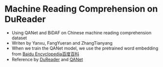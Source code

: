 # Machine Reading Comprehension on DuReader 

* Using QANet and BiDAF on Chinese machine reading comprehension dataset
* Writen by Yanxu, FangYueran and ZhangTianyang
* When we train the QANet model, we use the pretrained word embedding from [Baidu Encyclopedia百度百科](
https://pan.baidu.com/s/1Rn7LtTH0n7SHyHPfjRHbkg)
* Reference by [DuReader](https://github.com/baidu/DuReader) and [QANet](https://github.com/NLPLearn/QANet)


